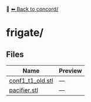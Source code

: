 📁 [⬅ Back to concord/](../README.md)

# frigate/

## Files

| Name | Preview |
|------|---------|
| [conf1_t1_old.stl](./conf1_t1_old.stl) | — |
| [pacifier.stl](./pacifier.stl) | — |
